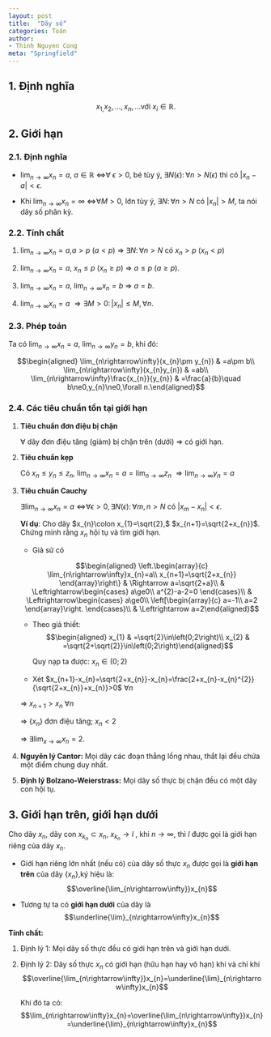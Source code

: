 ```yaml
---
layout: post
title:  "Dãy số"
categories: Toán
author:
- Thinh Nguyen Cong
meta: "Springfield"
---
```


## 1. Định nghĩa

$$x_{1,}x_{2},\dots,x_{n},\dots\text{với }x_{i}\in\mathbb{R}.$$

## 2. Giới hạn

### 2.1. Định nghĩa

-   $\lim_{n\rightarrow\infty}x_{n}=a,$ $a\in\mathbb{R}$
    $\Leftrightarrow$$\forall$ $\epsilon>0$, bé tùy ý,
    $\exists N\left(\epsilon\right)\colon\forall n>N\left(\epsilon\right)$
    thì có $\left|x_{n}-a\right|<\epsilon$.

-   Khi $\lim_{n\rightarrow\infty}x_{n}=\infty$
    $\Leftrightarrow$$\forall M>0$, lớn tùy ý,
    $\exists N\colon\forall n>N$ có $\left|x_{n}\right|>M$, ta nói dãy
    số phân kỳ.

### 2.2. Tính chất

1.  $\lim_{n\rightarrow\infty}x_{n}=a,$$a>p$ ($a<p)$ $\Rightarrow$
    $\exists N\colon\forall n>N$ có $x_{n}>p$ ($x_{n}<p$)

2.  $\lim_{n\rightarrow\infty}x_{n}=a,$ $x_{n}\le p$ ($x_{n}\ge p)$
    $\Rightarrow$ $a\le p$ ($a\ge p)$.

3.  $\lim_{n\rightarrow\infty}x_{n}=a,$
    $\lim_{n\rightarrow\infty}x_{n}=b$ $\Rightarrow$ $a=b$.

4.  $\lim_{n\rightarrow\infty}x_{n}=a$
    $\Rightarrow\exists M>0\colon\left|x_{n}\right|\le M,\forall n.$

### 2.3. Phép toán

Ta có $\lim_{n\rightarrow\infty}x_{n}=a,$
$\lim_{n\rightarrow\infty}y_{n}=b$, khi đó:

$$\begin{aligned}
\lim_{n\rightarrow\infty}(x_{n}\pm y_{n}) & =a\pm b\\
\lim_{n\rightarrow\infty}(x_{n}y_{n}) & =ab\\
\lim_{n\rightarrow\infty}\frac{x_{n}}{y_{n}} & =\frac{a}{b}\quad b\ne0,y_{n}\ne0,\forall n.\end{aligned}$$

### 2.4. Các tiêu chuẩn tồn tại giới hạn

1.  **Tiêu chuẩn đơn điệu bị chặn**

    $\forall$ dãy đơn điệu tăng (giảm) bị chặn trên (dưới) $\Rightarrow$
    có giới hạn.

2.  **Tiêu chuẩn kẹp**

    Có $x_{n}\le y_{n}\le z_{n}$,
    $\lim_{n\rightarrow\infty}x_{n}=a=\lim_{n\rightarrow\infty}z_{n}$
    $\Rightarrow\lim_{n\rightarrow\infty}y_{n}=a$

3.  **Tiêu chuẩn Cauchy**

    $\exists\lim_{n\rightarrow\infty}x_{n}=a$
    $\Leftrightarrow$$\forall\epsilon>0,\exists N\left(\epsilon\right)\colon\forall m,n>N$
    có $\left|x_{m}-x_{n}\right|<\epsilon.$

    **Ví dụ**: Cho dãy $x_{n}\colon x_{1}=\sqrt{2},$
    $x_{n+1}=\sqrt{2+x_{n}}$. Chứng minh rằng ${x_{n}}$
    hội tụ và tìm giới hạn.

    -   Giả sử có

    $$\begin{aligned}
    \left.\begin{array}{c}
    \lim_{n\rightarrow\infty}x_{n}=a\\
    x_{n+1}=\sqrt{2+x_{n}}
    \end{array}\right\}  & \Rightarrow a=\sqrt{2+a}\\
     & \Leftrightarrow\begin{cases}
    a\ge0\\
    a^{2}-a-2=0
    \end{cases}\\
     & \Leftrightarrow\begin{cases}
    a\ge0\\
    \left[\begin{array}{c}
    a=-1\\
    a=2
    \end{array}\right.
    \end{cases}\\
     & \Leftrightarrow a=2\end{aligned}$$

    -   Theo giả thiết: $$\begin{aligned}
        x_{1} & =\sqrt{2}\in\left(0;2\right)\\
        x_{2} & =\sqrt{2+\sqrt{2}}\in\left(0;2\right)\end{aligned}$$

        Quy nạp ta được: $x_{n}\in\left(0;2\right)$

    -   Xét
        $x_{n+1}-x_{n}=\sqrt{2+x_{n}}-x_{n}=\frac{2+x_{n}-x_{n}^{2}}{\sqrt{2+x_{n}}+x_{n}}>0$
        $\forall n$

    $\Rightarrow$ $x_{n+1}>x_{n}$ $\forall n$

    $\Rightarrow$ $\left\{ x_{n}\right\}$ đơn điệu tăng; $x_{n}<2$

    $\Rightarrow$ $\exists\lim_{x\rightarrow\infty}x_{n}=2$.

4.  **Nguyên lý Cantor:** Mọi dãy các đoạn thẳng lồng nhau, thắt lại đều
    chứa một điểm chung duy nhất.

5.  **Định lý Bolzano-Weierstrass:** Mọi dãy số thực bị chặn đều có một
    dãy con hội tụ.

## 3. Giới hạn trên, giới hạn dưới

Cho dãy ${ x_{n}}$, dãy con
${ x_{k_{n}}} \subset{ x_{n}}$,
$x_{k_{n}}\rightarrow l$ , khi $n\rightarrow\infty$, thì $l$ được gọi là
giới hạn riêng của dãy ${ x_{n}} .$

-   Giới hạn riêng lớn nhất (nếu có) của dãy số thực
    ${ x_{n}}$ được gọi là **giới hạn trên** của dãy
    $\left\{ x_{n}\right\} ,$ký hiệu là:
    $$\overline{\lim_{n\rightarrow\infty}}x_{n}$$

-   Tương tự ta có **giới hạn dưới** của dãy là
    $$\underline{\lim}_{n\rightarrow\infty}x_{n}$$

**Tính chất:**

1.  Định lý 1: Mọi dãy số thực đều có giới hạn trên và giới hạn dưới.

2.  Định lý 2: Dãy số thực ${ x_{n}}$ có giới hạn (hữu hạn
    hay vô hạn) khi và chỉ khi
    $$\overline{\lim_{n\rightarrow\infty}}x_{n}=\underline{\lim}_{n\rightarrow\infty}x_{n}$$

    Khi đó ta có:
    $$\lim_{n\rightarrow\infty}x_{n}=\overline{\lim_{n\rightarrow\infty}}x_{n}=\underline{\lim}_{n\rightarrow\infty}x_{n}$$
